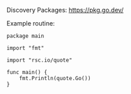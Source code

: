 Discovery Packages: https://pkg.go.dev/

Example routine:
```
package main

import "fmt"

import "rsc.io/quote"

func main() {
	fmt.Println(quote.Go())
}
```